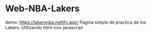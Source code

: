 # Web-NBA-Lakers
demo: https://lakersnba.netlify.app/
Pagina simple de practica de los Lakers.
Utilizando html-css-javascript

